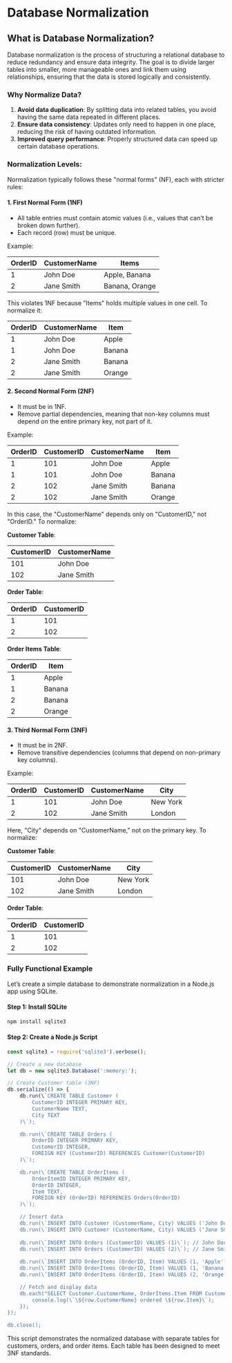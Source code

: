 
# Database Normalization

## What is Database Normalization?

Database normalization is the process of structuring a relational database to reduce redundancy and ensure data integrity. The goal is to divide larger tables into smaller, more manageable ones and link them using relationships, ensuring that the data is stored logically and consistently.

### Why Normalize Data?
1. **Avoid data duplication**: By splitting data into related tables, you avoid having the same data repeated in different places.
2. **Ensure data consistency**: Updates only need to happen in one place, reducing the risk of having outdated information.
3. **Improved query performance**: Properly structured data can speed up certain database operations.

### Normalization Levels:
Normalization typically follows these "normal forms" (NF), each with stricter rules:

#### 1. First Normal Form (1NF)
- All table entries must contain atomic values (i.e., values that can't be broken down further).
- Each record (row) must be unique.

Example:

| OrderID | CustomerName | Items           |
|---------|--------------|-----------------|
| 1       | John Doe     | Apple, Banana   |
| 2       | Jane Smith   | Banana, Orange  |

This violates 1NF because "Items" holds multiple values in one cell. To normalize it:

| OrderID | CustomerName | Item   |
|---------|--------------|--------|
| 1       | John Doe     | Apple  |
| 1       | John Doe     | Banana |
| 2       | Jane Smith   | Banana |
| 2       | Jane Smith   | Orange |

#### 2. Second Normal Form (2NF)
- It must be in 1NF.
- Remove partial dependencies, meaning that non-key columns must depend on the entire primary key, not part of it.

Example:

| OrderID | CustomerID | CustomerName | Item   |
|---------|------------|--------------|--------|
| 1       | 101        | John Doe     | Apple  |
| 1       | 101        | John Doe     | Banana |
| 2       | 102        | Jane Smith   | Banana |
| 2       | 102        | Jane Smith   | Orange |

In this case, the "CustomerName" depends only on "CustomerID," not "OrderID." To normalize:

**Customer Table**:

| CustomerID | CustomerName |
|------------|--------------|
| 101        | John Doe     |
| 102        | Jane Smith   |

**Order Table**:

| OrderID | CustomerID |
|---------|------------|
| 1       | 101        |
| 2       | 102        |

**Order Items Table**:

| OrderID | Item   |
|---------|--------|
| 1       | Apple  |
| 1       | Banana |
| 2       | Banana |
| 2       | Orange |

#### 3. Third Normal Form (3NF)
- It must be in 2NF.
- Remove transitive dependencies (columns that depend on non-primary key columns).

Example:

| OrderID | CustomerID | CustomerName | City     |
|---------|------------|--------------|----------|
| 1       | 101        | John Doe     | New York |
| 2       | 102        | Jane Smith   | London   |

Here, "City" depends on "CustomerName," not on the primary key. To normalize:

**Customer Table**:

| CustomerID | CustomerName | City     |
|------------|--------------|----------|
| 101        | John Doe     | New York |
| 102        | Jane Smith   | London   |

**Order Table**:

| OrderID | CustomerID |
|---------|------------|
| 1       | 101        |
| 2       | 102        |

### Fully Functional Example

Let’s create a simple database to demonstrate normalization in a Node.js app using SQLite.

#### Step 1: Install SQLite

```bash
npm install sqlite3
```

#### Step 2: Create a Node.js Script

```javascript
const sqlite3 = require('sqlite3').verbose();

// Create a new database
let db = new sqlite3.Database(':memory:');

// Create Customer table (3NF)
db.serialize(() => {
    db.run(\`CREATE TABLE Customer (
        CustomerID INTEGER PRIMARY KEY,
        CustomerName TEXT,
        City TEXT
    )\`);

    db.run(\`CREATE TABLE Orders (
        OrderID INTEGER PRIMARY KEY,
        CustomerID INTEGER,
        FOREIGN KEY (CustomerID) REFERENCES Customer(CustomerID)
    )\`);

    db.run(\`CREATE TABLE OrderItems (
        OrderItemID INTEGER PRIMARY KEY,
        OrderID INTEGER,
        Item TEXT,
        FOREIGN KEY (OrderID) REFERENCES Orders(OrderID)
    )\`);

    // Insert data
    db.run(\`INSERT INTO Customer (CustomerName, City) VALUES ('John Doe', 'New York')\`);
    db.run(\`INSERT INTO Customer (CustomerName, City) VALUES ('Jane Smith', 'London')\`);
    
    db.run(\`INSERT INTO Orders (CustomerID) VALUES (1)\`); // John Doe's Order
    db.run(\`INSERT INTO Orders (CustomerID) VALUES (2)\`); // Jane Smith's Order
    
    db.run(\`INSERT INTO OrderItems (OrderID, Item) VALUES (1, 'Apple')\`);
    db.run(\`INSERT INTO OrderItems (OrderID, Item) VALUES (1, 'Banana')\`);
    db.run(\`INSERT INTO OrderItems (OrderID, Item) VALUES (2, 'Orange')\`);

    // Fetch and display data
    db.each("SELECT Customer.CustomerName, OrderItems.Item FROM Customer JOIN Orders ON Customer.CustomerID = Orders.CustomerID JOIN OrderItems ON Orders.OrderID = OrderItems.OrderID", (err, row) => {
        console.log(\`\${row.CustomerName} ordered \${row.Item}\`);
    });
});

db.close();
```

This script demonstrates the normalized database with separate tables for customers, orders, and order items. Each table has been designed to meet 3NF standards.

